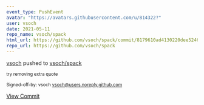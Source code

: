 ```yaml
---
event_type: PushEvent
avatar: "https://avatars.githubusercontent.com/u/814322?"
user: vsoch
date: 2021-05-11
repo_name: vsoch/spack
html_url: https://github.com/vsoch/spack/commit/8179610ad4130220dee52467473a1fbaafd481ab
repo_url: https://github.com/vsoch/spack
---
```


<a href='https://github.com/vsoch' target='_blank'>vsoch</a> pushed to <a href='https://github.com/vsoch/spack' target='_blank'>vsoch/spack</a>

<small>try removing extra quote

Signed-off-by: vsoch <vsoch@users.noreply.github.com></small>

<a href='https://github.com/vsoch/spack/commit/8179610ad4130220dee52467473a1fbaafd481ab' target='_blank'>View Commit</a>